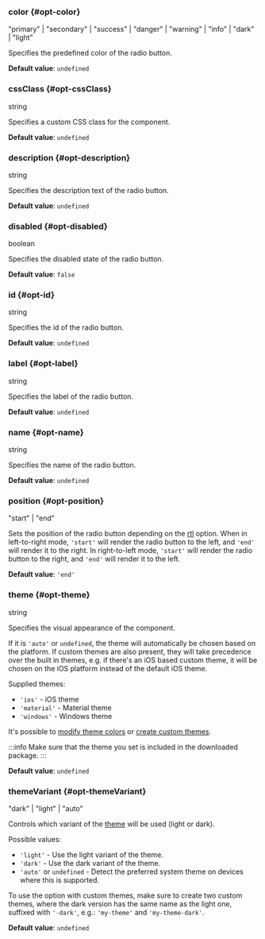 ### color {#opt-color}

"primary" &#124; "secondary" &#124; "success" &#124; "danger" &#124; "warning" &#124; "info" &#124; "dark" &#124; "light"

Specifies the predefined color of the radio button.

**Default value**: `undefined`
### cssClass {#opt-cssClass}

string

Specifies a custom CSS class for the component.

**Default value**: `undefined`
### description {#opt-description}

string

Specifies the description text of the radio button.

**Default value**: `undefined`
### disabled {#opt-disabled}

boolean

Specifies the disabled state of the radio button.

**Default value**: `false`
### id {#opt-id}

string

Specifies the id of the radio button.

**Default value**: `undefined`
### label {#opt-label}

string

Specifies the label of the radio button.

**Default value**: `undefined`
### name {#opt-name}

string

Specifies the name of the radio button.

**Default value**: `undefined`
### position {#opt-position}

"start" &#124; "end"

Sets the position of the radio button depending on the [rtl](#localization-rtl) option.
When in left-to-right mode, `'start'` will render the radio button to the left, and `'end'` will render it to the right.
In right-to-left mode, `'start'` will render the radio button to the right, and `'end'` will render it to the left.

**Default value**: `'end'`
### theme {#opt-theme}

string

Specifies the visual appearance of the component.

If it is `'auto'` or `undefined`, the theme will automatically be chosen based on the platform.
If custom themes are also present, they will take precedence over the built in themes, e.g. if there&#039;s an iOS based custom theme,
it will be chosen on the iOS platform instead of the default iOS theme.

Supplied themes:
- `'ios'` - iOS theme
- `'material'` - Material theme
- `'windows'` - Windows theme

It&#039;s possible to [modify theme colors](../../theming/sass-variables) or
[create custom themes](../../theming/sass-themes).

:::info
Make sure that the theme you set is included in the downloaded package.
:::

**Default value**: `undefined`
### themeVariant {#opt-themeVariant}

"dark" &#124; "light" &#124; "auto"

Controls which variant of the [theme](#opt-theme) will be used (light or dark).

Possible values:
- `'light'` - Use the light variant of the theme.
- `'dark'` - Use the dark variant of the theme.
- `'auto'` or `undefined` - Detect the preferred system theme on devices where this is supported.

To use the option with custom themes, make sure to create two custom themes, where the dark version has the same name as the light one,
suffixed with `'-dark'`, e.g.: `'my-theme'` and `'my-theme-dark'`.

**Default value**: `undefined`